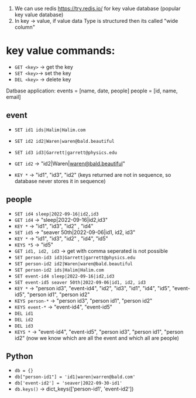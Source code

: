 1. We can use redis https://try.redis.io/ for key value database (popular key value database)
2. In key -> value, if value data Type is structured then its called "wide column" 

# key value commands:
* `GET <key>` -> get the key
* `SET <key>`-> set the key
* `DEL <key>` -> delete key

Datbase application: 
events = [name, date, people] 
people = [id, name, email]


## event
* `SET id1 ids|Halim|Halim.com`
* `SET id2 id2|Waren|waren@bald.beautiful`
* `SET id3 id3|Garrett|garrett@physics.edu`

* `GET id2` -> "id2|Waren|waren@bald.beautiful"
* `KEY *` -> "id1", "id3", "id2" (keys returned are not in sequence, so database never stores it in sequence)

## people 
* `SET id4 sleep|2022-09-16|id2,id3`
* `GET id4` -> "sleep|2022-09-16|id2,id3"
* `KEY *` -> "id1", "id3", "id2" , "id4"
* `SET id5` -> "seaver 50th|2022-09-06|id1, id2, id3"
* `KEY *` -> "id1", "id3", "id2" , "id4", "id5"
* `KEYS *5` -> "id5"
* `GET id1, id2, id3` -> get with comma seperated is not possible
* `SET person-id3 id3|Garrett|garrett@physics.edu` 
* `SET person-id2 id2|Waren|waren@bald.beautiful` 
* `SET person-id2 ids|Halim|Halim.com`
* `SET event-id4 sleep|2022-09-16|id2,id3`
* `SET event-id5 seaver 50th|2022-09-06|id1, id2, id3`
* `KEY *` -> "person id3", "event-id4", "id2", "id3", "id1", "id4", "id5", "event-id5", "person id1", "person id2"
* `KEYS person-*` -> "person id3", "person id1", "person id2"
* `KEYS event-*` -> "event-id4", "event-id5"
* `DEL id1`
* `DEL id2`
* `DEL id3`
* `KEYS *` -> "event-id4", "event-id5", "person id3", "person id1", "person id2" (now we know which are all the event and which all are people)

## Python
* `db = {}`
* `db["person-id1"] = 'id1|waren|warren@bald.com'`
* `db['event-id2'] = 'seaver|2022-09-30-id1'`
* `db.keys()` -> dict_keys(['person-id1', 'event-id2'])





